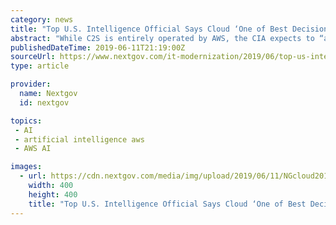 ```yaml
---
category: news
title: "Top U.S. Intelligence Official Says Cloud ‘One of Best Decisions We Made’"
abstract: "While C2S is entirely operated by AWS, the CIA expects to “acquire foundational ... suggesting how automation and artificial intelligence technologies built off the cloud could further improve intelligence products. “In a world of ubiquitous tech ..."
publishedDateTime: 2019-06-11T21:19:00Z
sourceUrl: https://www.nextgov.com/it-modernization/2019/06/top-us-intelligence-official-says-cloud-one-best-decisions-we-made/157645/
type: article

provider:
  name: Nextgov
  id: nextgov

topics:
 - AI
 - artificial intelligence aws
 - AWS AI

images:
  - url: https://cdn.nextgov.com/media/img/upload/2019/06/11/NGcloud20190611/open-graph.jpg
    width: 400
    height: 400
    title: "Top U.S. Intelligence Official Says Cloud ‘One of Best Decisions We Made’"
---
```


